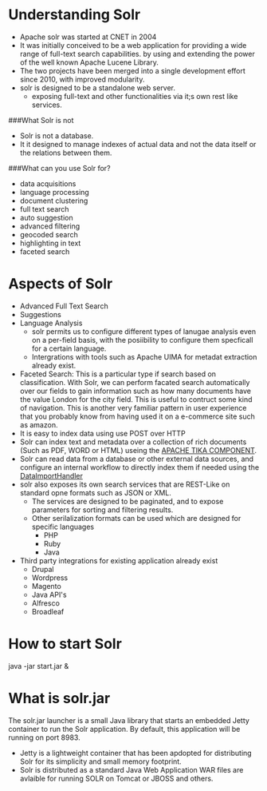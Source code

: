 Understanding Solr
===========================

- Apache solr was started at CNET in 2004 
- It was initially conceived to be a web application for providing a wide range of full-text search capabilities. 
  by using and extending the power of the well known Apache Lucene Library. 
- The two projects have been merged into a single development effort since 2010, with improved modularity.
- solr is designed to be a standalone web server.
	- exposing full-text and other functionalities via it;s own rest like services.

###What Solr is not

- Solr is not a database.
- It it designed to manage indexes of actual data and not the data itself or the relations between them. 

###What can you use Solr for? 

- data acquisitions
- language processing
- document clustering
- full text search
- auto suggestion
- advanced filtering
- geocoded search
- highlighting in text
- faceted search 

Aspects of Solr
================

- Advanced Full Text Search
- Suggestions
- Language Analysis
	- solr permits us to configure different types of lanugae analysis even on a per-field basis, with the posiibility to configure them specficall for a certain language. 
	- Intergrations with tools such as Apache UIMA for metadat extraction already exist. 
- Faceted Search: This is a particular type if search based on classification. With Solr, we can perform facated search automatically over our fields to gain information such as how many documents have the value London for the city field. This is useful to contruct some kind of navigation. This is another very familiar pattern in user experience that you probably know from having used it on a e-commerce site such as amazon. 
- It is easy to index data using use POST over HTTP
- Solr can index text and metadata over a collection of rich documents (Such as PDF, WORD or HTML) useing the [APACHE TIKA COMPONENT](http://tika.apache.org/).
- Solr can read data from a database or other external data sources, and configure an internal workflow to directly index them if needed using the [DataImportHandler](http://wiki.apache.org/solr/DataImportHandler)
- solr also exposes its own search services that are REST-Like on standard opne formats such as JSON or XML. 
	- The services are designed to be paginated, and to expose parameters for sorting and filtering results.
	- Other serilalization formats can be used which are designed for specific languages
		- PHP
		- Ruby
		- Java
- Third party integrations for existing application already exist
	- Drupal
	- Wordpress
	- Magento
	- Java API's 
	- Alfresco
	- Broadleaf

How to start Solr
=================
java -jar start.jar & 



What is solr.jar
=================
The solr.jar launcher is a small Java library that starts an embedded Jetty container to run the Solr application. By default, this application will be running on port 8983. 

- Jetty is a lightweight container that has been apdopted for distributing Solr for its simplicity and small memory footprint. 
- Solr is distributed as a standard Java Web Application WAR files are avlaible for running SOLR on Tomcat or JBOSS and others.